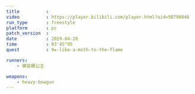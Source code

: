 ```yaml
---
title          :
video          : https://player.bilibili.com/player.html?aid=50799848
run_type       : freestyle
platform       : pc
patch_version  : 
date           : 2019-04-28
time           : 03'45"95
quest          : 9★-like-a-moth-to-the-flame

runners:
    - 黛安娜公主

weapons:
    - heavy-bowgun
---
```

